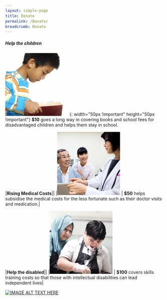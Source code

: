 ```yaml
---
layout: simple-page
title: Donate
permalink: /Donate/
breadcrumb: Donate
---
```


##### Help the children 
![PCImage](/images/Donate-Story1.jpg "Logo Title Text 1") {: width="50px !important" height="50px !important"}
**$10** goes a long way in covering books and school fees for disadvantaged children and helps them stay in school. 

|**Rising Medical Costs**||
|![alt text](/images/person-seeing-doctor.jpg "Logo Title Text 2") | **$50** helps subsidise the medical costs for the less fortunate such as their doctor visits and medication.| 

|**Help the disabled**||
|![alt text](/images/Donate-Story3.jpg "Logo Title Text 3") | **$100** covers skills training costs so that those with intellectual disabilities can lead independent lives|


[![IMAGE ALT TEXT HERE](https://img.youtube.com/vi/70OmQh3ENLU/0.jpg)](https://www.youtube.com/watch?v=70OmQh3ENLU)

